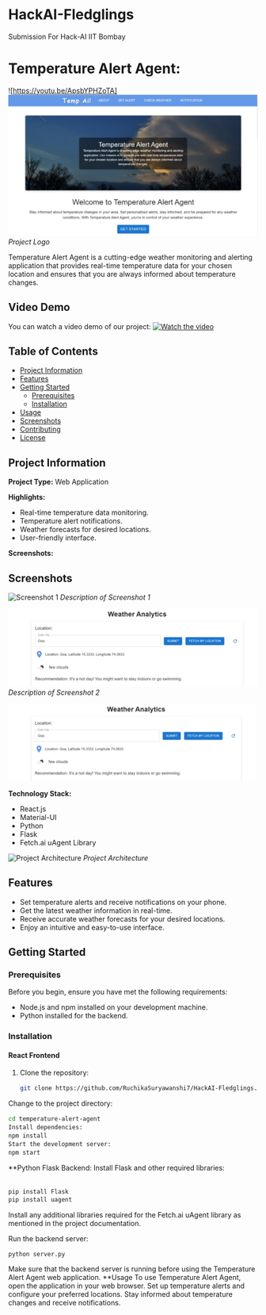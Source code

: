 # HackAI-Fledglings
Submission For Hack-AI IIT Bombay


# Temperature Alert Agent:
 ![https://youtu.be/ApsbYPHZoTA]
![Project Logo](https://github.com/RuchikaSuryawanshi7/HackAI-Fledglings/blob/main/assets/home.jpg)
*Project Logo*

Temperature Alert Agent is a cutting-edge weather monitoring and alerting application that provides real-time temperature data for your chosen location and ensures that you are always informed about temperature changes.

## Video Demo

You can watch a video demo of our project:
[![Watch the video](https://i.stack.imgur.com/Vp2cE.png)](https://youtu.be/ApsbYPHZoTA)



## Table of Contents

- [Project Information](#project-information)
- [Features](#features)
- [Getting Started](#getting-started)
  - [Prerequisites](#prerequisites)
  - [Installation](#installation)
- [Usage](#usage)
- [Screenshots](#screenshots)
- [Contributing](#contributing)
- [License](#license)

## Project Information

**Project Type:** Web Application

**Highlights:**
- Real-time temperature data monitoring.
- Temperature alert notifications.
- Weather forecasts for desired locations.
- User-friendly interface.

**Screenshots:**
## Screenshots

![Screenshot 1]("https://github.com/RuchikaSuryawanshi7/HackAI-Fledglings/blob/main/assets/setalert.jpg)
*Description of Screenshot 1*

![Screenshot 2](https://github.com/RuchikaSuryawanshi7/HackAI-Fledglings/blob/main/assets/analytics.jpg)
*Description of Screenshot 2*

<img src="https://github.com/RuchikaSuryawanshi7/HackAI-Fledglings/blob/main/assets/analytics.jpg" width="500">



**Technology Stack:**
- React.js
- Material-UI
- Python
- Flask
- Fetch.ai uAgent Library

![Project Architecture](https://github.com/RuchikaSuryawanshi7/HackAI-Fledglings/blob/main/assets/architecture.jpg)
*Project Architecture*

## Features

- Set temperature alerts and receive notifications on your phone.
- Get the latest weather information in real-time.
- Receive accurate weather forecasts for your desired locations.
- Enjoy an intuitive and easy-to-use interface.

## Getting Started

### Prerequisites

Before you begin, ensure you have met the following requirements:

- Node.js and npm installed on your development machine.
- Python installed for the backend.

### Installation

#### React Frontend

1. Clone the repository:

   ```bash
   git clone https://github.com/RuchikaSuryawanshi7/HackAI-Fledglings.git


Change to the project directory:

```bash
cd temperature-alert-agent
Install dependencies:
npm install
Start the development server:
npm start
````
**Python Flask Backend: Install Flask and other required libraries:
```bash

pip install Flask
pip install uagent
```
Install any additional libraries required for the Fetch.ai uAgent library as mentioned in the project documentation.

Run the backend server:
```
python server.py

```
Make sure that the backend server is running before using the Temperature Alert Agent web application.
**Usage
To use Temperature Alert Agent, open the application in your web browser.
Set up temperature alerts and configure your preferred locations.
Stay informed about temperature changes and receive notifications.
